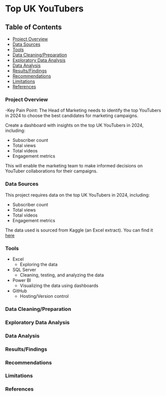 # Top UK YouTubers  

## Table of Contents
- [Project Overview](#project-overview)
- [Data Sources](#data-sources)
- [Tools](#tools)
- [Data Cleaning/Preparation](#data-cleaningpreparation)
- [Exploratory Data Analysis](#exploratory-data-analysis)
- [Data Analysis](#data-analysis)
- [Results/Findings](#results-findings)
- [Recommendations](#recommendations)
- [Limitations](#limitations)
- [References](#references)

### Project Overview
  -Key Pain Point:
The Head of Marketing needs to identify the top YouTubers in 2024 to choose the best candidates for marketing campaigns.




Create a dashboard with insights on the top UK YouTubers in 2024, including:
  - Subscriber count
  - Total views
  - Total videos
  - Engagement metrics

This will enable the marketing team to make informed decisions on YouTuber collaborations for their campaigns.



### Data Sources

This project requires data on the top UK YouTubers in 2024, including:
  - Subscriber count
  - Total views
  - Total videos
  - Engagement metrics
  
The data used is sourced from Kaggle (an Excel extract). You can find it [here](https://www.kaggle.com/datasets/siddiquiqamar/top-100-youtube-channels-in-united-kingdom)

### Tools
- Excel
  - Exploring the data     
- SQL Server
  - Cleaning, testing, and analyzing the data
- Power BI
  - Visualizing the data using dashboards 
- GitHub
  - Hosting/Version control
  


### Data Cleaning/Preparation


### Exploratory Data Analysis


### Data Analysis

### Results/Findings

### Recommendations

### Limitations

### References

